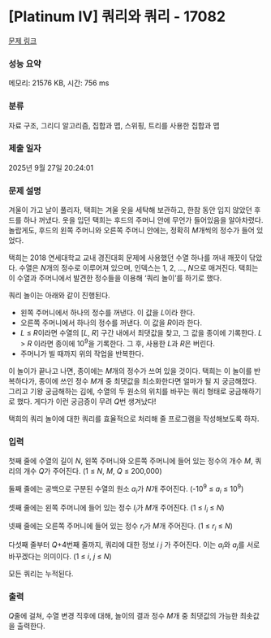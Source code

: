 # [Platinum IV] 쿼리와 쿼리 - 17082 

[문제 링크](https://www.acmicpc.net/problem/17082) 

### 성능 요약

메모리: 21576 KB, 시간: 756 ms

### 분류

자료 구조, 그리디 알고리즘, 집합과 맵, 스위핑, 트리를 사용한 집합과 맵

### 제출 일자

2025년 9월 27일 20:24:01

### 문제 설명

<p>겨울이 가고 날이 풀리자, 택희는 겨울 옷을 세탁해 보관하고, 한참 동안 입지 않았던 후드를 하나 꺼냈다. 옷을 입던 택희는 후드의 주머니 안에 무언가 들어있음을 알아차렸다. 놀랍게도, 후드의 왼쪽 주머니와 오른쪽 주머니 안에는, 정확히 <em>M</em>개씩의 정수가 들어 있었다.</p>

<p>택희는 2018 연세대학교 교내 경진대회 문제에 사용했던 수열 하나를 꺼내 깨끗이 닦았다. 수열은 <em>N</em>개의 정수로 이루어져 있으며, 인덱스는 1, 2, …, <em>N</em>으로 매겨진다. 택희는 이 수열과 주머니에서 발견한 정수들을 이용해 ‘쿼리 놀이’를 하기로 했다.</p>

<p>쿼리 놀이는 아래와 같이 진행된다.</p>

<ul>
	<li>왼쪽 주머니에서 하나의 정수를 꺼낸다. 이 값을 <em>L</em>이라 한다.</li>
	<li>오른쪽 주머니에서 하나의 정수를 꺼낸다. 이 값을 <em>R</em>이라 한다.</li>
	<li><em>L</em> ≤ <em>R</em>이라면 수열의 [<em>L</em>, <em>R</em>] 구간 내에서 최댓값을 찾고, 그 값을 종이에 기록한다. <em>L</em> > <em>R</em> 이라면 종이에 10<sup>9</sup>을 기록한다. 그 후, 사용한 <em>L</em>과 <em>R</em>은 버린다.</li>
	<li>주머니가 빌 때까지 위의 작업을 반복한다.</li>
</ul>

<p>이 놀이가 끝나고 나면, 종이에는 <em>M</em>개의 정수가 쓰여 있을 것이다. 택희는 이 놀이를 반복하다가, 종이에 쓰인 정수 <em>M</em>개 중 최댓값을 최소화한다면 얼마가 될 지 궁금해졌다. 그리고 기왕 궁금해하는 김에, 수열의 두 원소의 위치를 바꾸는 쿼리 형태로 궁금해하기로 했다. 게다가 이런 궁금증이 무려 <em>Q</em>번 생겨났다!</p>

<p>택희의 쿼리 놀이에 대한 쿼리를 효율적으로 처리해 줄 프로그램을 작성해보도록 하자.</p>

### 입력 

 <p>첫째 줄에 수열의 길이 <em>N</em>, 왼쪽 주머니와 오른쪽 주머니에 들어 있는 정수의 개수 <em>M</em>, 쿼리의 개수 <em>Q</em>가 주어진다. (1 ≤ <em>N</em>, <em>M</em>, <em>Q</em> ≤ 200,000)</p>

<p>둘째 줄에는 공백으로 구분된 수열의 원소 <em>a<sub>i</sub></em>가 <em>N</em>개 주어진다. (-10<sup>9</sup> ≤ <em>a<sub>i</sub></em> ≤ 10<sup>9</sup>)</p>

<p>셋째 줄에는 왼쪽 주머니에 들어 있는 정수 <em>l<sub>i</sub></em>가 <em>M</em>개 주어진다. (1 ≤ <em>l<sub>i</sub></em> ≤ <em>N</em>)</p>

<p>넷째 줄에는 오른쪽 주머니에 들어 있는 정수 <em>r<sub>i</sub></em>가 <em>M</em>개 주어진다. (1 ≤ <em>r<sub>i</sub></em> ≤ <em>N</em>)</p>

<p>다섯째 줄부터 <em>Q</em>+4번째 줄까지, 쿼리에 대한 정보 <em>i j</em> 가 주어진다. 이는 <em>a<sub>i</sub></em>와 <em>a<sub>j</sub></em>를 서로 바꾸겠다는 의미이다. (1 ≤ <em>i</em>, <em>j</em> ≤ <em>N</em>)</p>

<p>모든 쿼리는 누적된다.</p>

### 출력 

 <p><em>Q</em>줄에 걸쳐, 수열 변경 직후에 대해, 놀이의 결과 정수 <em>M</em>개 중 최댓값의 가능한 최솟값을 출력한다.</p>

